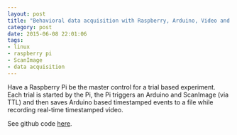 ```yaml
---
layout: post
title: "Behavioral data acquisition with Raspberry, Arduino, Video and ScanImage"
category: post
date: 2015-06-08 22:01:06
tags:
- linux
- raspberry pi
- ScanImage
- data acquisition
---
```


Have a Raspberry Pi be the master control for a trial based experiment. Each trial is started by the Pi, the Pi triggers an Arduino and ScanImage (via TTL) and then saves Arduino based timestamped events to a file while recording real-time timestamped video.

See github code [here](https://github.com/cudmore/triggerserver).

